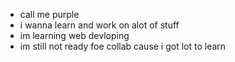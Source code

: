 - call me purple 
- i wanna learn and work on alot of stuff
- im learning web devloping 
- im still not ready foe collab cause i got lot to learn

<!---
Shotajazz/Shotajazz is a ✨ special ✨ repository because its `README.md` (this file) appears on your GitHub profile.
You can click the Preview link to take a look at your changes.
--->
